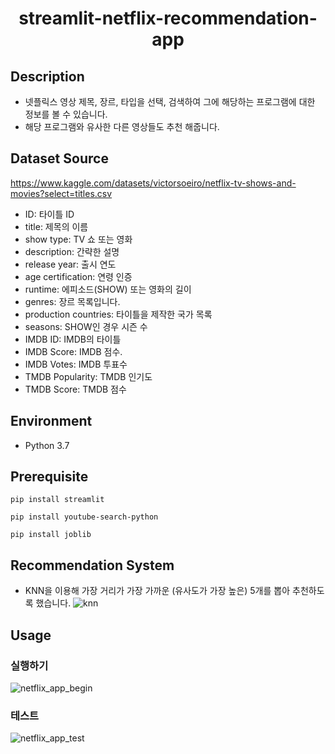 <h1 align="center">streamlit-netflix-recommendation-app</h1>

## Description
- 넷플릭스 영상 제목, 장르, 타입을 선택, 검색하여 그에 해당하는 프로그램에 대한 정보를 볼 수 있습니다.
- 해당 프로그램와 유사한 다른 영상들도 추천 해줍니다.

## Dataset Source
https://www.kaggle.com/datasets/victorsoeiro/netflix-tv-shows-and-movies?select=titles.csv
 - ID:  타이틀 ID
 - title: 제목의 이름
 - show type: TV 쇼 또는 영화
 - description: 간략한 설명
 - release year: 출시 연도
 - age certification: 연령 인증
 - runtime: 에피소드(SHOW) 또는 영화의 길이
 - genres: 장르 목록입니다.
 - production countries: 타이틀을 제작한 국가 목록
 - seasons: SHOW인 경우 시즌 수
 - IMDB ID: IMDB의 타이틀
 - IMDB Score:  IMDB 점수.
 - IMDB Votes: IMDB 투표수
 - TMDB Popularity:  TMDB 인기도
 - TMDB Score:  TMDB 점수
 
##
## Environment
- Python 3.7

##
## Prerequisite

```
pip install streamlit
```

```
pip install youtube-search-python
```

```
pip install joblib
```

## Recommendation System
 - KNN을 이용해 가장 거리가 가장 가까운 (유사도가 가장 높은) 5개를 뽑아 추천하도록 했습니다.
![knn](https://user-images.githubusercontent.com/105832330/172280125-12d3f63b-3eea-48b3-ae72-bc94da8070c4.png)



## Usage
### 실행하기
![netflix_app_begin](https://user-images.githubusercontent.com/105832330/172275238-ffbab2d0-c37a-4ca4-8ddf-ab2db13ece13.gif)

### 테스트
![netflix_app_test](https://user-images.githubusercontent.com/105832330/172278582-f52e660b-2491-492b-a061-2fd570e59677.gif)
